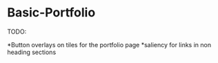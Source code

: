 # Basic-Portfolio
TODO:

*Button overlays on tiles for the portfolio page
*saliency for links in non heading sections


